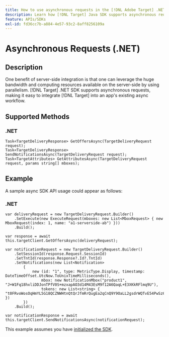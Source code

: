 ```yaml
---
title: How to use asynchronous requests in the [!DNL Adobe Target] .NET SDK
description: Learn how [!DNL Target] Java SDK supports asynchronous requests, which can reduce the effective target time to zero.
feature: APIs/SDKs
exl-id: fd36cc7b-a884-4e57-93c2-8aff8256109a
---
```

# Asynchronous Requests (.NET)

## Description

One benefit of server-side integration is that one can leverage the huge bandwidth and computing resources available on the server-side by using parallelism. [!DNL Target] .NET SDK supports asynchronous requests, making it easy to integrate [!DNL Target] into an app's existing async workflow.

## Supported Methods

### \.NET

```dotnet {line-numbers="true"}
Task<TargetDeliveryResponse> GetOffersAsync(TargetDeliveryRequest request);
Task<TargetDeliveryResponse> SendNotificationsAsync(TargetDeliveryRequest request);
Task<TargetAttributes> GetAttributesAsync(TargetDeliveryRequest request, params string[] mboxes);
```

## Example

A sample async SDK API usage could appear as follows:

### \.NET

```dotnet {line-numbers="true"}
var deliveryRequest = new TargetDeliveryRequest.Builder()
    .SetExecute(new ExecuteRequest(mboxes: new List<MboxRequest> { new MboxRequest(index: 1, name: "a1-serverside-ab") }))
    .Build();

var response = await this.targetClient.GetOffersAsync(deliveryRequest);

var notificationRequest = new TargetDeliveryRequest.Builder()
    .SetSessionId(response.Request.SessionId)
    .SetTntId(response.Response?.Id?.TntId)
    .SetNotifications(new List<Notification>
        {
            new (id: "1", type: MetricType.Display, timestamp: DateTimeOffset.UtcNow.ToUnixTimeMilliseconds(),
                mbox: new NotificationMbox("product1", "J+W1Fq18hxliDDJonTPfV0S+mzxapAO3d14M43EsM9f12A6QaqL+E3XKkRFlmq9U"),
                tokens: new List<string> { "t0FRvoWosOqHmYL5G18QCZNWHtnQtQrJfmRrQugEa2qCnQ9Y9OaLL2gsdrWQTvE54PwSz67rmXWmSnkXpSSS2Q==" })
        })
    .Build();

var notificationResponse = await this.targetClient.SendNotificationsAsync(notificationRequest);
```

This example assumes you have [initialized the SDK](initialize-sdk.md).
